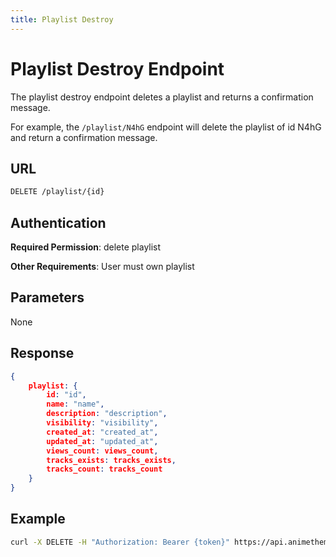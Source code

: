```yaml
---
title: Playlist Destroy
---
```


# Playlist Destroy Endpoint

The playlist destroy endpoint deletes a playlist and returns a confirmation message.

For example, the `/playlist/N4hG` endpoint will delete the playlist of id N4hG and return a confirmation message.

## URL

```sh
DELETE /playlist/{id}
```

## Authentication

**Required Permission**: delete playlist

**Other Requirements**: User must own playlist

## Parameters

None

## Response

```json
{
    playlist: {
        id: "id",
        name: "name",
        description: "description",
        visibility: "visibility",
        created_at: "created_at",
        updated_at: "updated_at",
        views_count: views_count,
        tracks_exists: tracks_exists,
        tracks_count: tracks_count
    }
}
```

## Example

```bash
curl -X DELETE -H "Authorization: Bearer {token}" https://api.animethemes.moe/playlist/N4hG
```
